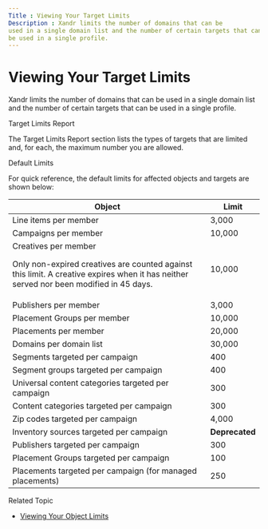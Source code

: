 ```yaml
---
Title : Viewing Your Target Limits
Description : Xandr limits the number of domains that can be
used in a single domain list and the number of certain targets that can
be used in a single profile.
---
```



# Viewing Your Target Limits



Xandr limits the number of domains that can be
used in a single domain list and the number of certain targets that can
be used in a single profile.

Target Limits Report

The Target Limits Report section lists
the types of targets that are limited and, for each, the maximum number
you are allowed.

Default Limits

For quick reference, the default limits for affected objects and targets
are shown below:

<table class="table">
<thead class="thead">
<tr class="header row">
<th id="ID-0000008c__entry__1" class="entry">Object</th>
<th id="ID-0000008c__entry__2" class="entry">Limit</th>
</tr>
</thead>
<tbody class="tbody">
<tr class="odd row">
<td class="entry" headers="ID-0000008c__entry__1">Line items per
member</td>
<td class="entry" headers="ID-0000008c__entry__2">3,000</td>
</tr>
<tr class="even row">
<td class="entry" headers="ID-0000008c__entry__1">Campaigns per
member</td>
<td class="entry" headers="ID-0000008c__entry__2">10,000</td>
</tr>
<tr class="odd row">
<td class="entry" headers="ID-0000008c__entry__1">Creatives per member
<p>Only non-expired creatives are counted against this limit. A creative
expires when it has neither served nor been modified in 45
days.</p></td>
<td class="entry" headers="ID-0000008c__entry__2">10,000</td>
</tr>
<tr class="even row">
<td class="entry" headers="ID-0000008c__entry__1">Publishers per
member</td>
<td class="entry" headers="ID-0000008c__entry__2">3,000</td>
</tr>
<tr class="odd row">
<td class="entry" headers="ID-0000008c__entry__1">Placement Groups per
member</td>
<td class="entry" headers="ID-0000008c__entry__2">10,000</td>
</tr>
<tr class="even row">
<td class="entry" headers="ID-0000008c__entry__1">Placements per
member</td>
<td class="entry" headers="ID-0000008c__entry__2">20,000</td>
</tr>
<tr class="odd row">
<td class="entry" headers="ID-0000008c__entry__1">Domains per domain
list</td>
<td class="entry" headers="ID-0000008c__entry__2">30,000</td>
</tr>
<tr class="even row">
<td class="entry" headers="ID-0000008c__entry__1">Segments targeted per
campaign</td>
<td class="entry" headers="ID-0000008c__entry__2">400</td>
</tr>
<tr class="odd row">
<td class="entry" headers="ID-0000008c__entry__1">Segment groups
targeted per campaign</td>
<td class="entry" headers="ID-0000008c__entry__2">400</td>
</tr>
<tr class="even row">
<td class="entry" headers="ID-0000008c__entry__1">Universal content
categories targeted per campaign</td>
<td class="entry" headers="ID-0000008c__entry__2">300</td>
</tr>
<tr class="odd row">
<td class="entry" headers="ID-0000008c__entry__1">Content categories
targeted per campaign</td>
<td class="entry" headers="ID-0000008c__entry__2">300</td>
</tr>
<tr class="even row">
<td class="entry" headers="ID-0000008c__entry__1">Zip codes targeted per
campaign</td>
<td class="entry" headers="ID-0000008c__entry__2">4,000</td>
</tr>
<tr class="odd row">
<td class="entry" headers="ID-0000008c__entry__1">Inventory sources
targeted per campaign</td>
<td class="entry"
headers="ID-0000008c__entry__2"><strong>Deprecated</strong></td>
</tr>
<tr class="even row">
<td class="entry" headers="ID-0000008c__entry__1">Publishers targeted
per campaign</td>
<td class="entry" headers="ID-0000008c__entry__2">300</td>
</tr>
<tr class="odd row">
<td class="entry" headers="ID-0000008c__entry__1">Placement Groups
targeted per campaign</td>
<td class="entry" headers="ID-0000008c__entry__2">100</td>
</tr>
<tr class="even row">
<td class="entry" headers="ID-0000008c__entry__1">Placements targeted
per campaign (for managed placements)</td>
<td class="entry" headers="ID-0000008c__entry__2">250</td>
</tr>
</tbody>
</table>

Related Topic

- <a href="viewing-your-object-limits.html" class="xref">Viewing Your
  Object Limits</a>




